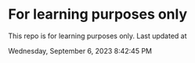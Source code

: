 # For learning purposes only
This repo is for learning purposes only.
Last updated at

Wednesday, September 6, 2023 8:42:45 PM

